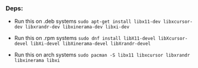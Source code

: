 ### Deps:

- Run this on .deb systems
  `sudo apt-get install libx11-dev libxcursor-dev libxrandr-dev libxinerama-dev libxi-dev`

- Run this on .rpm systems
  `sudo dnf install libX11-devel libXcursor-devel libXi-devel libXinerama-devel libXrandr-devel`

- Run this on arch systems
  `sudo pacman -S libx11 libxcursor libxrandr libxinerama libxi`
